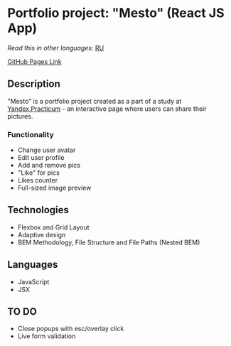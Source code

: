 # Portfolio project: "Mesto" (React JS App)

*Read this in other languages:* [RU](https://github.com/naumch1k/mesto-react/blob/main/README.RU.md) 

[GitHub Pages Link](https://naumch1k.github.io/mesto-react/index.html)

## Description
"Mesto" is a portfolio project created as a part of a study at [Yandex.Practicum](https://practicum.yandex.com/web/ "Web Development Program") - an interactive page where users can share their pictures.

### Functionality
* Change user avatar
* Edit user profile
* Add and remove pics
* "Like" for pics
* Likes counter
* Full-sized image preview

## Technologies
* Flexbox and Grid Layout
* Adaptive design
* BEM Methodology, File Structure and File Paths (Nested BEM)

## Languages
* JavaScript
* JSX

## TO DO
* Close popups with esc/overlay click
* Live form validation
